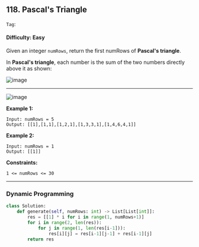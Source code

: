 ## 118. Pascal's Triangle

```Tag```:

#### Difficulty: Easy

Given an integer ```numRows```, return the first numRows of __Pascal's triangle__.

In __Pascal's triangle__, each number is the sum of the two numbers directly above it as shown:

![image](https://user-images.githubusercontent.com/35042430/209506348-fe24205d-1158-4810-aa05-0bcd7ac84df4.png)

---

![image](https://upload.wikimedia.org/wikipedia/commons/0/0d/PascalTriangleAnimated2.gif)

__Example 1:__
```
Input: numRows = 5
Output: [[1],[1,1],[1,2,1],[1,3,3,1],[1,4,6,4,1]]
```

__Example 2:__
```
Input: numRows = 1
Output: [[1]]
```

__Constraints:__
```
1 <= numRows <= 30
```

---

### Dynamic Programming

```Python
class Solution:
    def generate(self, numRows: int) -> List[List[int]]:
        res = [[1] * i for i in range(1, numRows+1)]
        for i in range(2, len(res)):
            for j in range(1, len(res[i-1])):
                res[i][j] = res[i-1][j-1] + res[i-1][j]
        return res
```
